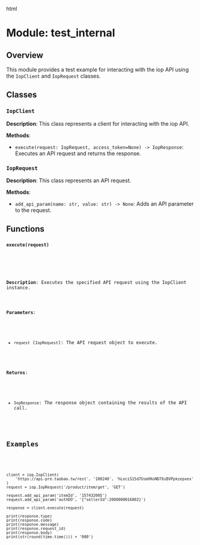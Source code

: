 html
<h1>Module: test_internal</h1>

<h2>Overview</h2>
<p>This module provides a test example for interacting with the iop API using the <code>IopClient</code> and <code>IopRequest</code> classes.</p>

<h2>Classes</h2>

<h3><code>IopClient</code></h3>

<p><strong>Description</strong>: This class represents a client for interacting with the iop API.</p>

<p><strong>Methods</strong>:</p>
<ul>
  <li><code>execute(request: IopRequest, access_token=None) -> IopResponse</code>: Executes an API request and returns the response.</li>
</ul>


<h3><code>IopRequest</code></h3>

<p><strong>Description</strong>: This class represents an API request.</p>

<p><strong>Methods</strong>:</p>
<ul>
  <li><code>add_api_param(name: str, value: str) -> None</code>: Adds an API parameter to the request.</li>
</ul>


<h2>Functions</h2>


<h3><code><pre><code class="language-python">execute(request)
</code></pre>
</td></h3>

<p><strong>Description</strong>: Executes the specified API request using the IopClient instance.</p>

<p><strong>Parameters</strong>:</p>
<ul>
  <li><code>request</code> (<code>IopRequest</code>): The API request object to execute.</li>
</ul>

<p><strong>Returns</strong>:</p>
<ul>
  <li><code>IopResponse</code>: The response object containing the results of the API call.</li>
</ul>


<h2>Examples</h2>

<pre><code class="language-python">
client = iop.IopClient(
    'https://api-pre.taobao.tw/rest', '100240', 'hLeciS15d7UsmXKoND76sBVPpkzepxex'
)
request = iop.IopRequest('/product/item/get', 'GET')

request.add_api_param('itemId', '157432005')
request.add_api_param('authDO', '{"sellerId":2000000016002}')

response = client.execute(request)

print(response.type)
print(response.code)
print(response.message)
print(response.request_id)
print(response.body)
print(str(round(time.time())) + '000')

</code></pre>